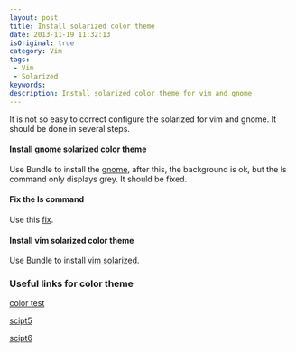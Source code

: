 ```yaml
---
layout: post
title: Install solarized color theme 
date: 2013-11-19 11:32:13
isOriginal: true
category: Vim
tags:
 - Vim 
 - Solarized
keywords: 
description: Install solarized color theme for vim and gnome
---
```


It is not so easy to correct configure the solarized for vim and gnome. It should be done in several steps.

#### Install gnome solarized color theme

Use Bundle to install the [gnome][1], after this, the background is ok, but the ls command only displays grey. It should be fixed.

#### Fix the ls command

Use this [fix][2].

#### Install vim solarized color theme

Use Bundle to install [vim solarized][3].

### Useful links for color theme

[color test][4]

[scipt5][5]

[scipt6][6]

[1]:https://github.com/sigurdga/gnome-terminal-colors-solarized
[2]:http://www.webupd8.org/2011/04/solarized-must-have-color-paletter-for.html
[3]:https://github.com/altercation/vim-colors-solarized
[4]:https://github.com/alghanmi/terminal_color_test
[5]:http://askubuntu.com/questions/137706/gnome-terminal-and-solarized-theme-coloring-issue
[6]:https://gist.github.com/t-mart/1280177




